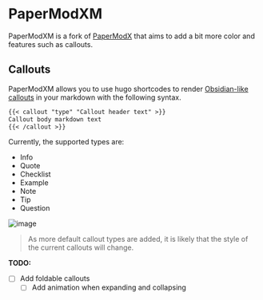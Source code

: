 # PaperModXM

PaperModXM is a fork of [PaperModX](https://github.com/reorx/hugo-PaperModX) that aims to add a bit more color and features such as callouts.

## Callouts

PaperModXM allows you to use hugo shortcodes to render [Obsidian-like callouts](https://help.obsidian.md/Editing+and+formatting/Callouts) in your markdown with the following syntax.

```markdown
{{< callout "type" "Callout header text" >}}
Callout body markdown text
{{< /callout >}}
```

Currently, the supported types are:
- Info
- Quote
- Checklist
- Example
- Note
- Tip
- Question

![image](https://user-images.githubusercontent.com/88267614/230756378-69030297-20a4-4ede-8292-f7d0b151c892.png)

> As more default callout types are added, it is likely that the style of the current callouts will change.

**TODO:**
- [ ] Add foldable callouts
  - [ ] Add animation when expanding and collapsing
